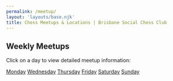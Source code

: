 ```yaml
---
permalink: /meetup/
layout: 'layouts/base.njk'
title: Chess Meetups & Locations | Brisbane Social Chess Club
---
```


<section class="section">
	<h2>Weekly Meetups</h2>
	<p>Click on a day to view detailed meetup information:</p>
	<div class="button-group">
		<a href="{{ '/meetup/monday/' | url  }}" class="button">Monday</a>
		<!-- <a href="{{ '/meetup/tuesday/' | url }}" class="button">Tuesday</a> -->
		<a href="{{ '/meetup/wednesday/' | url }}" class="button">Wednesday</a>
		<a href="{{ '/meetup/thursday/' | url }}" class="button">Thursday</a>
		<a href="{{ '/meetup/friday/' | url }}" class="button">Friday</a>
		<a href="{{ '/meetup/saturday/' | url }}" class="button">Saturday</a>
		<a href="{{ '/meetup/sunday/' | url }}" class="button">Sunday</a>
	</div>
</section>
